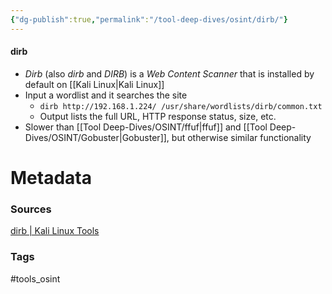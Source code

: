 ```yaml
---
{"dg-publish":true,"permalink":"/tool-deep-dives/osint/dirb/"}
---
```


#### dirb
- *Dirb* (also *dirb* and *DIRB*) is a *Web Content Scanner* that is installed by default on [[Kali Linux\|Kali Linux]]
- Input a wordlist and it searches the site
	- `dirb http://192.168.1.224/ /usr/share/wordlists/dirb/common.txt`
	- Output lists the full URL, HTTP response status, size, etc.
- Slower than [[Tool Deep-Dives/OSINT/ffuf\|ffuf]] and [[Tool Deep-Dives/OSINT/Gobuster\|Gobuster]], but otherwise similar functionality






# Metadata

### Sources
[dirb | Kali Linux Tools](https://www.kali.org/tools/dirb/)
### Tags
#tools_osint 